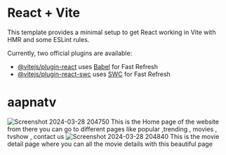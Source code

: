 # React + Vite

This template provides a minimal setup to get React working in Vite with HMR and some ESLint rules.

Currently, two official plugins are available:

- [@vitejs/plugin-react](https://github.com/vitejs/vite-plugin-react/blob/main/packages/plugin-react/README.md) uses [Babel](https://babeljs.io/) for Fast Refresh
- [@vitejs/plugin-react-swc](https://github.com/vitejs/vite-plugin-react-swc) uses [SWC](https://swc.rs/) for Fast Refresh
# aapnatv
![Screenshot 2024-03-28 204750](https://github.com/Dilipcoder241/aapnatv/assets/121252937/ece8d27d-1d6a-4fcc-8aa8-24f13d0f12d1)
This is the Home page of the website from there you can go to different pages like popular ,trending , movies , tvshow , contact us 
![Screenshot 2024-03-28 204840](https://github.com/Dilipcoder241/aapnatv/assets/121252937/63916605-836c-4066-bb0c-fbd760128411)
This is the movie detail page where you can all the movie details with this beautiful page
